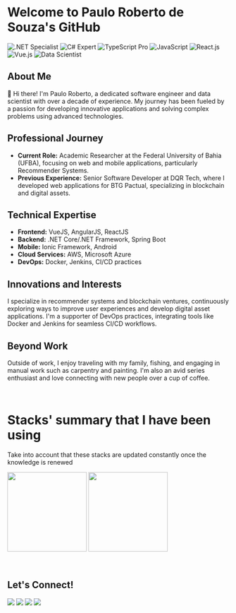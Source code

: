 # Welcome to Paulo Roberto de Souza's GitHub


![.NET Specialist](https://img.shields.io/badge/.NET%20Specialist-5C2D91?style=for-the-badge&logo=.net)
![C# Expert](https://img.shields.io/badge/C%23%20Expert-239120?style=for-the-badge&logo=c-sharp)
![TypeScript Pro](https://img.shields.io/badge/TypeScript%20Pro-007ACC?style=for-the-badge&logo=typescript)
![JavaScript](https://img.shields.io/badge/JavaScript%20Guru-F7DF1E?style=for-the-badge&logo=javascript)
![React.js](https://img.shields.io/badge/React.js%20Enthusiast-61DAFB?style=for-the-badge&logo=react)
![Vue.js](https://img.shields.io/badge/Vue.js%20Advocate-4FC08D?style=for-the-badge&logo=vue-dot-js)
![Data Scientist](https://img.shields.io/badge/Data%20Scientist-FF6F00?style=for-the-badge&logo=data:image/svg+xml;base64,PHN2ZyB3aWR0aD0iMjQwIiBoZWlnaHQ9IjI0MCIgdmlld0JveD0iMCAwIDI0MCAyNDAiIHhtbG5zPSJodHRwOi8vd3d3LnczLm9yZy8yMDAwL3N2ZyI+PHBhdGggZD0iTTEyMCAyMEM3MS4yNjUgMjAgMzAgNjEuMjY1IDMwIDExMFYxMjAuMDA0QzMwIDE3MC4wMjkgNzAuOTcwIDIyMCAxMjAgMjIwQzE2OS4wMiAyMjAgMjEwIDE3MC4wMzMgMjEwIDEyMC4wMDRWMTFDMjEwIDYxLjI2NSA3MC4yNjUgMjAgMTIwIDIwWiIgZmlsbD0iI2ZmMDAwMCIvPjwvc3ZnPg==)

## About Me

👋 Hi there! I'm Paulo Roberto, a dedicated software engineer and data scientist with over a decade of experience. My journey has been fueled by a passion for developing innovative applications and solving complex problems using advanced technologies.

## Professional Journey

- **Current Role:** Academic Researcher at the Federal University of Bahia (UFBA), focusing on web and mobile applications, particularly Recommender Systems.
- **Previous Experience:** Senior Software Developer at DQR Tech, where I developed web applications for BTG Pactual, specializing in blockchain and digital assets.

## Technical Expertise

- **Frontend:** VueJS, AngularJS, ReactJS
- **Backend:** .NET Core/.NET Framework, Spring Boot
- **Mobile:** Ionic Framework, Android
- **Cloud Services:** AWS, Microsoft Azure
- **DevOps:** Docker, Jenkins, CI/CD practices

## Innovations and Interests

I specialize in recommender systems and blockchain ventures, continuously exploring ways to improve user experiences and develop digital asset applications. I'm a supporter of DevOps practices, integrating tools like Docker and Jenkins for seamless CI/CD workflows.

## Beyond Work

Outside of work, I enjoy traveling with my family, fishing, and engaging in manual work such as carpentry and painting. I'm also an avid series enthusiast and love connecting with new people over a cup of coffee.

&nbsp;

# Stacks' summary that I have been using
Take into account that these stacks are updated constantly once the knowledge is renewed
<div>
<a href="https://github.com/pauloprsdesouza"></a>
<img height="180em" src="https://github-readme-stats.vercel.app/api/top-langs/?username=pauloprsdesouza&layout=compact&langs_count=7&theme=dark"/>
<img height="180em" src="https://github-readme-stats.vercel.app/api?username=pauloprsdesouza&show_icons=true&theme=dark&include_all_commits=true&count_private=true"/>
</div>
  
&nbsp;

## Let's Connect!

<div>
<a href="https://www.youtube.com/channel/UCveum9Au4i8sE30a_jNHhIg" target="_blank"><img src="https://img.shields.io/badge/YouTube-FF0000?style=for-the-badge&logo=youtube&logoColor=white" target="_blank"></a>
<a href="https://instagram.com/pauloprsdesouza" target="_blank"><img src="https://img.shields.io/badge/-Instagram-%23E4405F?style=for-the-badge&logo=instagram&logoColor=white" target="_blank"></a>
<a href = "mailto:contato@paulo.prsdesouza@gmail.com"><img src="https://img.shields.io/badge/Gmail-D14836?style=for-the-badge&logo=gmail&logoColor=white" target="_blank"></a>
<a href="https://www.linkedin.com/in/pauloprsdesouza" target="_blank"><img src="https://img.shields.io/badge/-LinkedIn-%230077B5?style=for-the-badge&logo=linkedin&logoColor=white" target="_blank"></a>   
</div>
